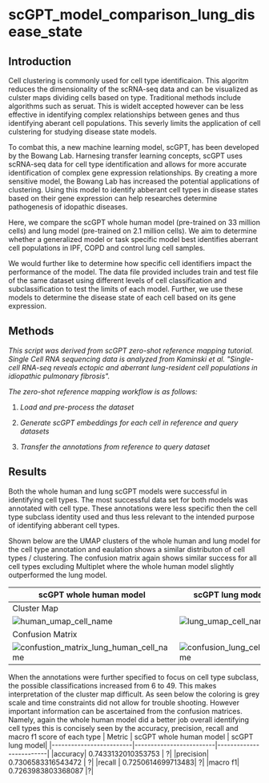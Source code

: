 # scGPT_model_comparison_lung_disease_state
## Introduction

Cell clustering is commonly used for cell type identificaion. This algoritm reduces the dimensionality of the scRNA-seq data and can be visualized as culster maps dividing cells based on type. Traditional methods include algorithms such as seruat. This is widelt accepted however can be less effective in identifying complex relationships between genes and thus identifying aberant cell populations. This severly limits the application of cell culstering for studying disease state models. 

To combat this, a new machine learning model, scGPT, has been developed by the Bowang Lab. Harnesing transfer learning concepts, scGPT uses scRNA-seq data for cell type identification and allows for more accurate identification of complex gene expression relationships. By creating a more sensitive model, the Bowang Lab has increased the potential applications of clustering. Using this model to identify abberant cell types in disease states based on their gene expression can help researches determine pathogenesis of idopathic diseases. 

Here, we compare the scGPT whole human model (pre-trained on 33 million cells) and lung model (pre-trained on 2.1 million cells). We aim to determine whether a generalized model or task specific model best identifies aberrant cell populations in IPF, COPD and control lung cell samples.

We would further like to determine how specific cell identifiers impact the performance of the model. The data file provided includes train and test file of the same dataset using different levels of cell classification and subclassification to test the limits of each model. Further, we use these models to determine the disease state of each cell based on its gene expression.


## Methods
*This script was derived from scGPT zero-shot reference mapping tutorial. Single Cell RNA sequencing data is analyzed from Kaminski et al. "Single-cell RNA-seq reveals ectopic and aberrant lung-resident cell populations in idiopathic pulmonary fibrosis".*


*The zero-shot reference mapping workflow is as follows:*

 1. *Load and pre-process the dataset*
    
 2. *Generate scGPT embeddings for each cell in reference and query datasets*

 3. *Transfer the annotations from reference to query dataset*


## Results

Both the whole human and lung scGPT models were successful in identifying cell types. The most successful data set for both models was annotated with cell type. These annotations were less specific then the cell type subclass identity used and thus less relevant to the intended purpose of identifying abberant cell types. 

Shown below are the UMAP clusters of the whole human and lung model for the cell type annotation and eaulation shows a similar distributon of cell types / clustering. 
The confusion matrix again shows similar success for all cell types excluding Multiplet where the whole human model slightly outperformed the lung model.

| scGPT whole human model | scGPT lung model |
|-------------------------|-------------------------|
| Cluster Map| |
|![human_umap_cell_name](https://github.com/user-attachments/assets/e99714d0-3317-4b80-8657-0768af2870e0) |![lung_umap_cell_name](https://github.com/user-attachments/assets/123163bc-d3df-4328-8a7e-5e0e5f1f6635)|
| Confusion Matrix | |
|![confustion_matrix_lung_human_cell_name](https://github.com/user-attachments/assets/01844d15-9afa-4c1b-bec1-d2cd7779e7cc)|![confusion_lung_cell_name](https://github.com/user-attachments/assets/3328dcb2-75f6-4d3d-b0a1-32db75d0335f)|



When the annotations were further specified to focus on cell type subclass, the possible classifications increased from 6 to 49. This makes interpretation of the cluster map difficult. As seen below the coloring is grey scale and time constraints did not allow for trouble shooting. However important information can be ascertained from the confusion matrices. Namely, again the whole human model did a better job overall identifying cell types this is concisely seen by the accuracy, precision, recall and macro f1 score of each type
| Metric | scGPT whole human model | scGPT lung model|
|-------------------------|-------------------------|-------------------------|
|accuracy| 0.7433132010353753 | ?|
|precision| 0.7306583316543472 | ?|
|recall | 0.7250614699713483| ?|
|macro f1| 0.7263983803368087 |?| 


